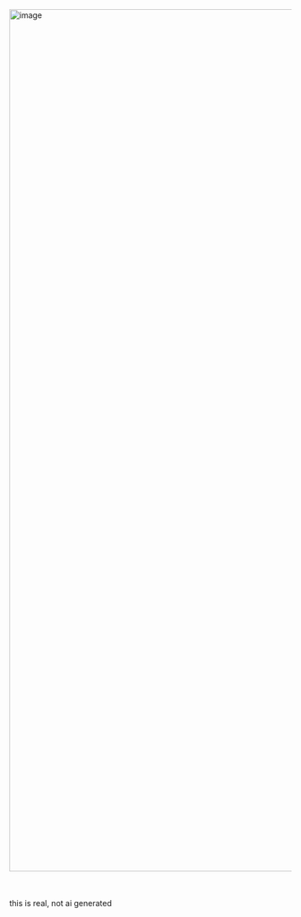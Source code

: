 <img width="1024" height="1536" alt="image" src="https://github.com/user-attachments/assets/177deff3-ca1c-4051-8347-74107d70ad4a" />

<br><br>
this is real, not ai generated
